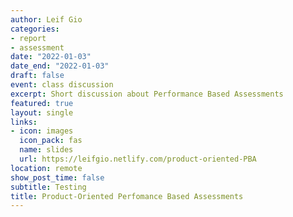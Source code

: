 ```yaml
---
author: Leif Gio
categories:
- report
- assessment
date: "2022-01-03"
date_end: "2022-01-03"
draft: false
event: class discussion
excerpt: Short discussion about Performance Based Assessments
featured: true
layout: single
links:
- icon: images
  icon_pack: fas
  name: slides
  url: https://leifgio.netlify.com/product-oriented-PBA
location: remote
show_post_time: false
subtitle: Testing
title: Product-Oriented Perfomance Based Assessments
---
```


